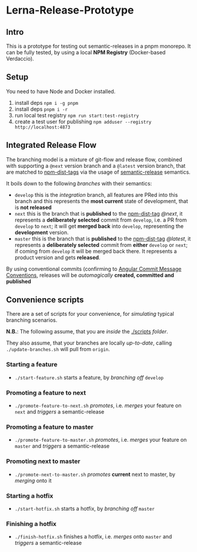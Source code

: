 # Lerna-Release-Prototype

## Intro
This is a prototype for testing out semantic-releases in a pnpm monorepo. It can be fully tested, by using a local **NPM Registry** (Docker-based Verdaccio).

## Setup
You need to have Node and Docker installed.

1. install deps `npm i -g pnpm`
1. install deps `pnpm i -r`
1. run local test registry `npm run start:test-registry`
1. create a test user for publishing `npm adduser --registry http://localhost:4873`

## Integrated Release Flow
The branching model is a mixture of git-flow and release flow, combined with supporting a `@next` version branch and a `@latest` version branch, that are matched to [npm-dist-tags](https://docs.npmjs.com/cli/v6/commands/npm-dist-tag) via the usage of [semantic-release](https://github.com/semantic-release/semantic-release) semantics.

It boils down to the following _branches_ with their semantics:
* `develop` this is the _integration_ branch, all features are PRed into this branch and this represents the **most current** state of development, that is **not released**
* `next` this is the branch that is **published** to the [npm-dist-tag](https://docs.npmjs.com/cli/v6/commands/npm-dist-tag) _@next_, it represents a **deliberately selected** commit from `develop`, i.e. a PR from `develop` to `next`; it will get **merged back** into `develop`, representing the **development** version.
* `master` this is the branch that is **published** to the [npm-dist-tag](https://docs.npmjs.com/cli/v6/commands/npm-dist-tag) _@latest_, it represents a **deliberately selected** commit from **either** `develop` or `next`; if coming from `develop` it will be merged back there. It represents a product version and gets **released**.

By using conventional commits (confirming to [Angular Commit Message Conventions](https://github.com/angular/angular.js/blob/master/DEVELOPERS.md#-git-commit-guidelines), releases will be _automagically_ **created, committed and published**

## Convenience scripts
There are a set of scripts for your convenience, for _simulating_ typical branching scenarios.

**N.B.**: The following assume, that you are _inside_ the [./scripts](./scripts) _folder_.

They also assume, that your branches are locally _up-to-date_, calling `./update-branches.sh` will pull from `origin`.

### Starting a feature
* `./start-feature.sh` starts a feature, by _branching off_ `develop`

### Promoting a feature to next
* `./promote-feature-to-next.sh` _promotes_, i.e. _merges_ your feature on `next` and _triggers_ a semantic-release

### Promoting a feature to master
* `./promote-feature-to-master.sh` _promotes_, i.e. _merges_ your feature on `master` and _triggers_ a semantic-release

### Promoting next to master
* `./promote-next-to-master.sh` _promotes_ **current** next to master, by _merging_ onto it

### Starting a hotfix
* `./start-hotfix.sh` starts a hotfix, by _branching off_ `master`

### Finishing a hotfix
* `./finish-hotfix.sh` finishes a hotfix, i.e. _merges_ onto `master` and _triggers_ a semantic-release
